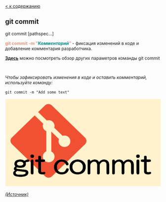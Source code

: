 [< к содержанию](README.md)

## git commit

git commit [pathspec...]

<span style="color:#E9967A">**git commit -m "**</span><span style="color:#008B8B">***Комментарий</span><span style="color:#E9967A">"</span>*** - фиксация изменений в коде и добавление комментария разработчика.


[**Здесь**](https://fig.io/manual/git/commit "https://fig.io/manual/git/commit") можно посмотреть обзор других параметров команды git commit

<br/>


_Чтобы зафиксировать изменения в коде и оставить комментарий, используйте команду:_

```bash=
git commit -m "Add some text"
```


![git-commit](assets/git-commit.png)

[_(Источник)_](https://snowsystem.net/git/git-command/git-config/)